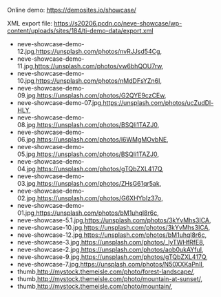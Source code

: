 Online demo: https://demosites.io/showcase/

XML export file: https://s20206.pcdn.co/neve-showcase/wp-content/uploads/sites/184/ti-demo-data/export.xml

- neve-showcase-demo-12.jpg,https://unsplash.com/photos/nvRJJsd54Cg,
- neve-showcase-demo-11.jpg,https://unsplash.com/photos/vw6bhQOU7rw,
- neve-showcase-demo-10.jpg,https://unsplash.com/photos/nMdDFsYZn6I,
- neve-showcase-demo-09.jpg,https://unsplash.com/photos/G2QYE9czCEw,
- neve-showcase-demo-07.jpg,https://unsplash.com/photos/ucZudDl-HLY,
- neve-showcase-demo-08.jpg,https://unsplash.com/photos/BSQli1TAZJ0,
- neve-showcase-demo-06.jpg,https://unsplash.com/photos/l6WMgMOvbNE,
- neve-showcase-demo-05.jpg,https://unsplash.com/photos/BSQli1TAZJ0,
- neve-showcase-demo-04.jpg,https://unsplash.com/photos/gTQbZXL417Q,
- neve-showcase-demo-03.jpg,https://unsplash.com/photos/ZHsG61qr5ak,
- neve-showcase-demo-02.jpg,https://unsplash.com/photos/G6XHYbIz37o,
- neve-showcase-demo-01.jpg,https://unsplash.com/photos/bM1uhql8r6c,
- neve-showcase-5.1.jpg,https://unsplash.com/photos/3kYvMhs3ICA,
- neve-showcase-10.jpg,https://unsplash.com/photos/3kYvMhs3ICA,
- neve-showcase-12.jpg,https://unsplash.com/photos/bM1uhql8r6c,
- neve-showcase-3.jpg,https://unsplash.com/photos/_lyTWHfRfE8,
- neve-showcase-2.jpg,https://unsplash.com/photos/aob0ukAYfuI,
- neve-showcase-9.jpg,https://unsplash.com/photos/gTQbZXL417Q,
- neve-showcase-7.jpg,https://unsplash.com/photos/N50XXKaPnII,
- thumb,http://mystock.themeisle.com/photo/forest-landscape/,
- thumb,http://mystock.themeisle.com/photo/mountain-at-sunset/,
- thumb,http://mystock.themeisle.com/photo/mountain/,
